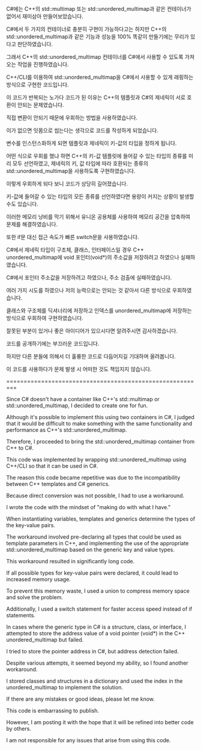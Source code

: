 C#에는 C++의 std::multimap 또는 std::unordered_multimap과 같은 컨테이너가 없어서 재미삼아 만들어보았습니다.

C#에서 두 가지의 컨테이너로 충분히 구현이 가능하다고는 하지만 C++의 std::unordered_multimap과 같은 기능과 성능을 100% 똑같이 만들기에는 무리가 있다고 판단하였습니다.

그래서 C++의 std::unordered_multimap 컨테이너를 C#에서 사용할 수 있도록 가져오는 작업을 진행하였습니다.

C++/CLI를 이용하여 std::unordered_multimap을 C#에서 사용할 수 있게 래핑하는 방식으로 구현한 코드입니다.

이 코드가 반복되는 노가다 코드가 된 이유는 C++의 템플릿과 C#의 제네릭이 서로 호환이 안되는 문제였습니다.

직접 변환이 안되기 때문에 우회하는 방법을 사용하였습니다.

이가 없으면 잇몸으로 씹는다는 생각으로 코드를 작성하게 되었습니다.

변수를 인스턴스화하게 되면 템플릿과 제네릭이 키-값의 타입을 정하게 됩니다.

어떤 식으로 우회를 했냐 하면 C++의 키-값 템플릿에 들어갈 수 있는 타입의 종류를 미리 모두 선언하였고, 제네릭의 키, 값 타입에 따라 호환되는 종류의 std::unordered_multimap을 사용하도록 구현하였습니다.

이렇게 우회하게 되다 보니 코드가 상당히 길어졌습니다.

키-값에 들어갈 수 있는 타입의 모든 종류를 선언하였다면 용량이 커지는 상황이 발생할 수도 있습니다.

이러한 메모리 낭비를 막기 위해서 유니온 공용체를 사용하여 메모리 공간을 압축하여 문제를 해결하였습니다.

또한 if문 대신 접근 속도가 빠른 switch문을 사용하였습니다.

C#에서 제네릭 타입이 구조체, 클래스, 인터페이스일 경우 C++ unordered_multimap에 void 포인터(void*)의 주소값을 저장하려고 하였으나 실패하였습니다.

C#에서 포인터 주소값을 저장하려고 하였으나, 주소 검출에 실패하였습니다.

여러 가지 시도를 하였으나 저의 능력으로는 안되는 것 같아서 다른 방식으로 우회하였습니다.

클래스와 구조체를 딕셔너리에 저장하고 인덱스를 unordered_multimap에 저장하는 방식으로 우회하여 구현하였습니다.

잘못된 부분이 있거나 좋은 아이디어가 있으시다면 알려주시면 감사하겠습니다.

코드를 공개하기에는 부끄러운 코드입니다.

하지만 다른 분들에 의해서 더 훌륭한 코드로 다듬어지길 기대하며 올려봅니다.

이 코드를 사용하다가 문제 발생 시 어떠한 것도 책임지지 않습니다.

=========================================================

Since C# doesn't have a container like C++'s std::multimap or std::unordered_multimap, I decided to create one for fun.

Although it's possible to implement this using two containers in C#, I judged that it would be difficult to make something with the same functionality and performance as C++'s std::unordered_multimap.

Therefore, I proceeded to bring the std::unordered_multimap container from C++ to C#.

This code was implemented by wrapping std::unordered_multimap using C++/CLI so that it can be used in C#.

The reason this code became repetitive was due to the incompatibility between C++ templates and C# generics.

Because direct conversion was not possible, I had to use a workaround.

I wrote the code with the mindset of "making do with what I have."

When instantiating variables, templates and generics determine the types of the key-value pairs.

The workaround involved pre-declaring all types that could be used as template parameters in C++, and implementing the use of the appropriate std::unordered_multimap based on the generic key and value types.

This workaround resulted in significantly long code.

If all possible types for key-value pairs were declared, it could lead to increased memory usage.

To prevent this memory waste, I used a union to compress memory space and solve the problem.

Additionally, I used a switch statement for faster access speed instead of if statements.

In cases where the generic type in C# is a structure, class, or interface, I attempted to store the address value of a void pointer (void*) in the C++ unordered_multimap but failed.

I tried to store the pointer address in C#, but address detection failed.

Despite various attempts, it seemed beyond my ability, so I found another workaround.

I stored classes and structures in a dictionary and used the index in the unordered_multimap to implement the solution.

If there are any mistakes or good ideas, please let me know.

This code is embarrassing to publish.

However, I am posting it with the hope that it will be refined into better code by others.

I am not responsible for any issues that arise from using this code.
